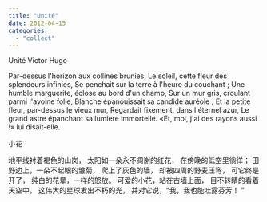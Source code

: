 ```yaml
---
title: "Unité"
date: 2012-04-15
categories: 
  - "collect"
---
```


Unité Victor Hugo

Par-dessus l'horizon aux collines brunies, Le soleil, cette fleur des splendeurs infinies, Se penchait sur la terre à l'heure du couchant ; Une humble marguerite, éclose au bord d'un champ, Sur un mur gris, croulant parmi l'avoine folle, Blanche épanouissait sa candide auréole ; Et la petite fleur, par-dessus le vieux mur, Regardait fixement, dans l'éternel azur, Le grand astre épanchant sa lumière immortelle. «Et, moi, j'ai des rayons aussi !» lui disait-elle.

小花

地平线衬着褐色的山岗， 太阳如一朵永不凋谢的红花， 在傍晚的低空里徜徉； 田野边上，一朵不起眼的雏菊， 爬上了灰色的墙， 却被四周的野麦压弯， 可它终是开了， 纯白的花晕，一样的怒放。 可爱的小花，站在古墙上面， 目不转睛的看着天空中， 这伟大的星球发出不朽的光， 并对它说，“我，我也能吐露芬芳！ ”
